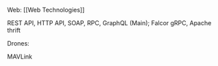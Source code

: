 Web: [[Web Technologies]]

REST API, HTTP API, SOAP, RPC, GraphQL (Main); Falcor gRPC, Apache thrift

Drones:

MAVLink
